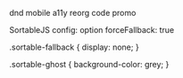 dnd
mobile
a11y
reorg code
promo

SortableJS config:
  option forceFallback: true

  .sortable-fallback {
    display: none;
    }
    
  .sortable-ghost {
    background-color: grey;
    }